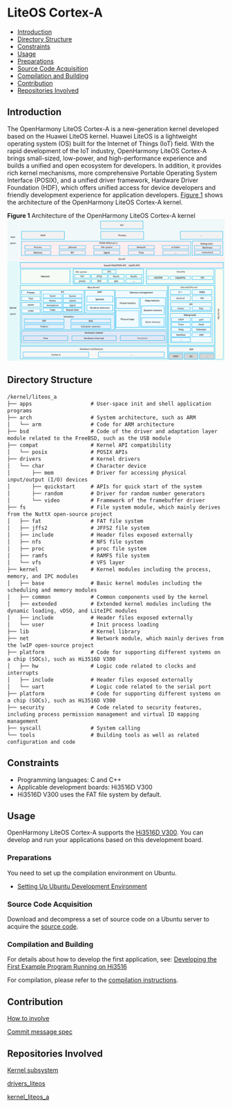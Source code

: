 # LiteOS Cortex-A<a name="EN-US_TOPIC_0000001096612501"></a>

-   [Introduction](#section11660541593)
-   [Directory Structure](#section161941989596)
-   [Constraints](#section119744591305)
-   [Usage](#section741617511812)
-   [Preparations](#section1579912573329)
-   [Source Code Acquisition](#section11443189655)
-   [Compilation and Building](#section2081013992812)
-   [Contribution](#section1371123476304)
-   [Repositories Involved](#section1371113476307)

## Introduction<a name="section11660541593"></a>

The OpenHarmony LiteOS Cortex-A is a new-generation kernel developed based on the Huawei LiteOS kernel. Huawei LiteOS is a lightweight operating system \(OS\) built for the Internet of Things \(IoT\) field. With the rapid development of the IoT industry, OpenHarmony LiteOS Cortex-A brings small-sized, low-power, and high-performance experience and builds a unified and open ecosystem for developers. In addition, it provides rich kernel mechanisms, more comprehensive Portable Operating System Interface \(POSIX\), and a unified driver framework, Hardware Driver Foundation \(HDF\), which offers unified access for device developers and friendly development experience for application developers.  [Figure 1](#fig27311582210)  shows the architecture of the OpenHarmony LiteOS Cortex-A kernel.

**Figure  1**  Architecture of the OpenHarmony LiteOS Cortex-A kernel<a name="fig27311582210"></a>  
![](figures/architecture-of-the-openharmony-liteos-cortex-a-kernel.png "architecture-of-the-openharmony-liteos-cortex-a-kernel")

## Directory Structure<a name="section161941989596"></a>

```
/kernel/liteos_a
├── apps                   # User-space init and shell application programs
├── arch                   # System architecture, such as ARM
│   └── arm                # Code for ARM architecture
├── bsd                    # Code of the driver and adaptation layer module related to the FreeBSD, such as the USB module
├── compat                 # Kernel API compatibility
│   └── posix              # POSIX APIs
├── drivers                # Kernel drivers
│   └── char               # Character device
│       ├── mem            # Driver for accessing physical input/output (I/O) devices
│       ├── quickstart     # APIs for quick start of the system
│       ├── random         # Driver for random number generators
│       └── video          # Framework of the framebuffer driver
├── fs                     # File system module, which mainly derives from the NuttX open-source project
│   ├── fat                # FAT file system
│   ├── jffs2              # JFFS2 file system
│   ├── include            # Header files exposed externally
│   ├── nfs                # NFS file system
│   ├── proc               # proc file system
│   ├── ramfs              # RAMFS file system
│   └── vfs                # VFS layer
├── kernel                 # Kernel modules including the process, memory, and IPC modules
│   ├── base               # Basic kernel modules including the scheduling and memory modules
│   ├── common             # Common components used by the kernel
│   ├── extended           # Extended kernel modules including the dynamic loading, vDSO, and LiteIPC modules
│   ├── include            # Header files exposed externally
│   └── user               # Init process loading
├── lib                    # Kernel library
├── net                    # Network module, which mainly derives from the lwIP open-source project
├── platform               # Code for supporting different systems on a chip (SOCs), such as Hi3516D V300
│   ├── hw                 # Logic code related to clocks and interrupts
│   ├── include            # Header files exposed externally
│   └── uart               # Logic code related to the serial port
├── platform               # Code for supporting different systems on a chip (SOCs), such as Hi3516D V300
├── security               # Code related to security features, including process permission management and virtual ID mapping management
├── syscall                # System calling
└── tools                  # Building tools as well as related configuration and code
```

## Constraints<a name="section119744591305"></a>

-   Programming languages: C and C++
-   Applicable development boards: Hi3516D V300
-   Hi3516D V300 uses the FAT file system by default.

## Usage<a name="section741617511812"></a>

OpenHarmony LiteOS Cortex-A supports the  [Hi3516D V300](https://gitee.com/openharmony/docs/blob/master/en/device-dev/quick-start/quickstart-appendix-hi3516.md). You can develop and run your applications based on this development board.

### Preparations<a name="section1579912573329"></a>

You need to set up the compilation environment on Ubuntu.

-   [Setting Up Ubuntu Development Environment](https://gitee.com/openharmony/docs/blob/master/en/device-dev/quick-start/Readme-EN.md)

### Source Code Acquisition<a name="section11443189655"></a>

Download and decompress a set of source code on a Ubuntu server to acquire the  [source code](https://gitee.com/openharmony/docs/blob/master/en/device-dev/get-code/sourcecode-acquire.md).

### Compilation and Building<a name="section2081013992812"></a>

For details about how to develop the first application, see: [Developing the First Example Program Running on Hi3516](https://gitee.com/openharmony/docs/blob/master/en/device-dev/quick-start/quickstart-pkg-3516-helloworld.md)

For compilation, please refer to the [compilation instructions](https://gitee.com/openharmony/docs/blob/master/en/device-dev/quick-start/quickstart-pkg-3516-build.md).

## Contribution<a name="section1371123476304"></a>

[How to involve](https://gitee.com/openharmony/docs/blob/HEAD/en/contribute/contribution.md)

[Commit message spec](https://gitee.com/openharmony/kernel_liteos_m/wikis/Commit%20message%E8%A7%84%E8%8C%83)

## Repositories Involved<a name="section1371113476307"></a>

[Kernel subsystem](https://gitee.com/openharmony/docs/blob/master/en/readme/kernel.md)

[drivers\_liteos](https://gitee.com/openharmony/drivers_liteos/blob/master/README.md)

[kernel\_liteos\_a](https://gitee.com/openharmony/kernel_liteos_a/blob/master/README.md)

